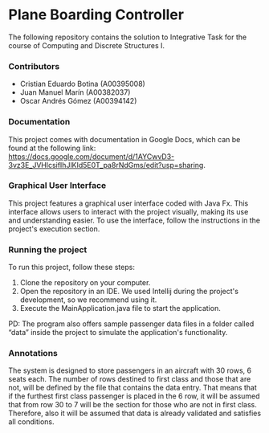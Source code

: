 # Plane Boarding Controller

The following repository contains the solution to Integrative Task for the course of Computing and Discrete Structures I.

### Contributors

- Cristian Eduardo Botina (A00395008)
- Juan Manuel Marín (A00382037)
- Oscar Andrés Gómez (A00394142)

### Documentation

This project comes with documentation in Google Docs, which can be found at the following link:
https://docs.google.com/document/d/1AYCwvD3-3vz3E_JVHlcsifIhJlKId5E0T_pa8rNdGms/edit?usp=sharing.

### Graphical User Interface

This project features a graphical user interface coded with Java Fx. This interface allows users to interact with the project visually, making its use and understanding easier. To use the interface, follow the instructions in the project's execution section.

### Running the project
To run this project, follow these steps:

1. Clone the repository on your computer.
2. Open the repository in an IDE. We used Intellij during the project's development, so we recommend using it.
3. Execute the MainApplication.java file to start the application.

PD: The program also offers sample passenger data files in a folder called “data” inside the project to simulate the application's functionality.

### Annotations

The system is designed to store passengers in an aircraft with 30 rows, 6 seats each. The number of rows destined to first class and those that are not, will be defined by the file that contains the data entry. That means that if the furthest first class passenger is placed in the 6 row, it will be assumed that from row 30 to 7 will be the section for those who are not in first class. Therefore, also it will be assumed that data is already validated and satisfies all conditions.
